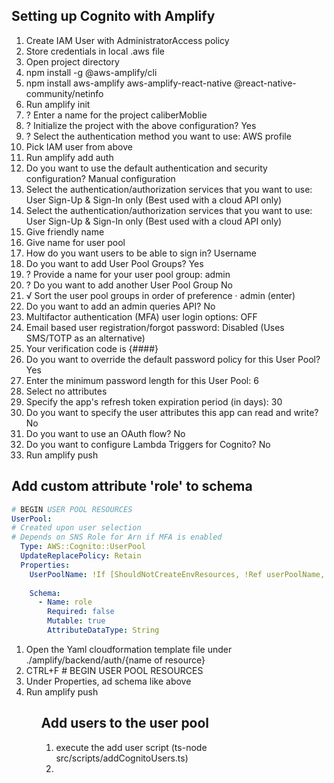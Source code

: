 <h2>Setting up Cognito with Amplify</h2>
<ol>
<li>
Create IAM User with AdministratorAccess policy
</li>
<li>
Store credentials in local .aws file
</li>
<li>
Open project directory 
</li>
<li>
npm install -g @aws-amplify/cli
</li>
<li>
npm install aws-amplify aws-amplify-react-native @react-native-community/netinfo
</li>
<li>
Run amplify init
</li>
<li>
? Enter a name for the project caliberMoblie
</li>
<li>
? Initialize the project with the above configuration? Yes
</li>
<li>
? Select the authentication method you want to use: AWS profile
</li>
<li>
Pick IAM user from above
</li>
<li>
Run amplify add auth
</li>
<li>
Do you want to use the default authentication and security configuration? Manual configuration
</li>
<li>
Select the authentication/authorization services that you want to use: User Sign-Up & Sign-In only 
(Best used with a cloud API only)
</li>
<li>
Select the authentication/authorization services that you want to use: User Sign-Up & Sign-In only 
(Best used with a cloud API only)
</li>
<li>
Give friendly name
</li>
<li>
Give name for user pool 
</li>
<li>
How do you want users to be able to sign in? Username 
</li>
<li>
Do you want to add User Pool Groups? Yes   
</li>
<li>
? Provide a name for your user pool group: admin   
</li>
<li>
? Do you want to add another User Pool Group No  
</li>
<li>
√ Sort the user pool groups in order of preference · admin (enter) 
</li>
<li>
Do you want to add an admin queries API? No
</li>
<li>
Multifactor authentication (MFA) user login options: OFF
</li>
<li>
Email based user registration/forgot password: Disabled (Uses SMS/TOTP as an alternative)
</li>
<li>
Your verification code is {####}
</li>
<li>
Do you want to override the default password policy for this User Pool? Yes
</li>
<li>
Enter the minimum password length for this User Pool: 6
</li>
<li>
Select no attributes
</li>
<li>
Specify the app's refresh token expiration period (in days): 30
</li>
<li>
 Do you want to specify the user attributes this app can read and write? No
</li>
<li>
 Do you want to use an OAuth flow? No
</li>
<li>
 Do you want to configure Lambda Triggers for Cognito? No
</li>
<li>
Run amplify push
</li>
</ol>

<h2>Add custom attribute 'role' to schema</h2>

```YAML
# BEGIN USER POOL RESOURCES
UserPool:
# Created upon user selection
# Depends on SNS Role for Arn if MFA is enabled
  Type: AWS::Cognito::UserPool
  UpdateReplacePolicy: Retain
  Properties:
    UserPoolName: !If [ShouldNotCreateEnvResources, !Ref userPoolName, !Join ['',[!Ref userPoolName, '-', !Ref env]]]
    
    Schema:
      - Name: role
        Required: false
        Mutable: true
        AttributeDataType: String
```
<ol>
<li>Open the Yaml cloudformation template file under ./amplify/backend/auth/{name of resource}</li>
<li>CTRL+F # BEGIN USER POOL RESOURCES</li>
<li>Under Properties, ad schema like above</li>
<li>Run amplify push</li>
<ol>

<h2>Add users to the user pool</h2>
<ol>
<li>execute the add user script (ts-node src/scripts/addCognitoUsers.ts)</li>
<li></li>
</ol>